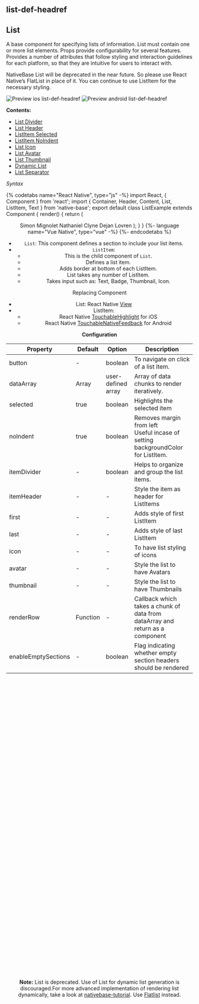## list-def-headref
## List

A base component for specifying lists of information. List must contain one or more list elements. Props provide configurability for several features. Provides a number of attributes that follow styling and interaction guidelines for each platform, so that they are intuitive for users to interact with.<br />

NativeBase List will be deprecated in the near future. So please use React Native’s FlatList in place of it. You can continue to use ListItem for the necessary styling.

![Preview ios list-def-headref](https://github.com/GeekyAnts/NativeBase-KitchenSink/raw/v2.6.1/screenshots/ios/list-basic.png)
![Preview android list-def-headref](https://github.com/GeekyAnts/NativeBase-KitchenSink/raw/v2.6.1/screenshots/android/list-basic.png)

**Contents:**
* [List Divider](Components.md#list-divider-headref)
* [List Header](Components.md#list-header-headref)
* [ListItem Selected](Components.md#listitem-selected-headref)
* [ListItem NoIndent](Components.md#listitem-noIndent-headref)
* [List Icon](Components.md#list-icon-headref)
* [List Avatar](Components.md#list-avatar-headref)
* [List Thumbnail](Components.md#list-thumbnail-headref)
* [Dynamic List](Components.md#dynamic-list-headref)
* [List Separator](Components.md#list-seperator-headref)

*Syntax*

{% codetabs name="React Native", type="js" -%}
import React, { Component } from 'react';
import { Container, Header, Content, List, ListItem, Text } from 'native-base';
export default class ListExample extends Component {
  render() {
    return (
      <Container>
        <Header />
        <Content>
          <List>
            <ListItem>
              <Text>Simon Mignolet</Text>
            </ListItem>
            <ListItem>
              <Text>Nathaniel Clyne</Text>
            </ListItem>
            <ListItem>
              <Text>Dejan Lovren</Text>
            </ListItem>
          </List>
        </Content>
      </Container>
    );
  }
}
{%- language name="Vue Native", type="vue" -%}
<template>
  <nb-container>
    <nb-header />
    <nb-content>
      <nb-list>
        <nb-list-item>
          <nb-text>Simon Mignolet</nb-text>
        </nb-list-item>
        <nb-list-item>
          <nb-text>Nathaniel Clyne</nb-text>
        </nb-list-item>
        <nb-list-item>
          <nb-text>Dejan Lovren</nb-text>
        </nb-list-item>
      </nb-list>
    </nb-content>
  </nb-container>
</template>
{%- endcodetabs %}
<br />

* <code>List</code>: This component defines a section to include your list items.
* <code>ListItem</code>:
  * This is the child component of <code>List</code>.
  * Defines a list item.
  * Adds border at bottom of each ListItem.
  * List takes any number of ListItem.
  * Takes input such as: Text, Badge, Thumbnail, Icon.

Replacing Component
* List: React Native [View](https://facebook.github.io/react-native/docs/view.html)
* ListItem:
  -   React Native [TouchableHighlight](https://facebook.github.io/react-native/docs/touchablehighlight.html) for iOS
  -   React Native [TouchableNativeFeedback](http://facebook.github.io/react-native/docs/touchablenativefeedback.html) for Android


**Configuration**

<table class="table table-bordered">
        <thead>
            <tr>
                <th>Property</th>
                <th>Default</th>
                <th>Option</th>
                <th width="50%">Description</th>
            </tr>
        </thead>
        <tbody>
            <tr>
                <td>button</td>
                <td> - </td>
                <td>boolean</td>
                <td>
                    To navigate on click of a list item.
                </td>
            </tr>
            <tr>
                <td>dataArray</td>
                <td> Array </td>
                <td> user-defined array </td>
                <td>Array of data chunks to render iteratively.</td>
            </tr>
            <tr>
                <td>selected</td>
                <td>true</td>
                <td>boolean</td>
                <td>
                    Highlights the selected item
                </td>
            </tr>
            <tr>
                <td>noIndent</td>
                <td>true</td>
                <td>boolean</td>
                <td>
                    Removes margin from left<br />
                    Useful incase of setting backgroundColor for ListItem.
                </td>
            </tr>
            <tr>
                <td>itemDivider</td>
                <td> - </td>
                <td>boolean</td>
                <td>Helps to organize and group the list items.</td>
            </tr>
            <tr>
                <td>itemHeader</td>
                <td> - </td>
                <td> - </td>
                <td>Style the item as header for ListItems</td>
            </tr>
            <tr>
                <td>first</td>
                <td> - </td>
                <td> - </td>
                <td>
                    Adds style of first ListItem
                </td>
            </tr>
            <tr>
                <td>last</td>
                <td> - </td>
                <td> - </td>
                <td>
                    Adds style of last ListItem
                </td>
            </tr>
            <tr>
                <td>icon</td>
                <td> - </td>
                <td> - </td>
                <td>
                    To have list styling of icons
                </td>
            </tr>
            <tr>
                <td>avatar</td>
                <td> - </td>
                <td> - </td>
                <td>
                    Style the list to have Avatars
                </td>
            </tr>
            <tr>
                <td>thumbnail</td>
                <td> - </td>
                <td> - </td>
                <td>
                    Style the list to have Thumbnails
                </td>
            </tr>
            <tr>
                <td>renderRow</td>
                <td> Function </td>
                <td> - </td>
                <td>
                    Callback which takes a chunk of data from dataArray and return as a component
                </td>
            </tr>
            <tr>
                <td>enableEmptySections</td>
                <td>-</td>
                <td>boolean</td>
                <td>
                    Flag indicating whether empty section headers should be rendered
                </td>
            </tr>
        </tbody>
    </table>
     <p>
    <div id="" class="mobileDevice" style="background: url(&quot;https://docs.nativebase.io/docs/assets/iosphone.png&quot;) no-repeat; padding: 63px 20px 100px 15px; width: 292px; height: 600px;margin:0 auto;float:none;">
        <img src="https://github.com/GeekyAnts/NativeBase-KitchenSink/raw/v2.6.1/screenshots/ios/list-basic.png" alt="" style="display:block !important" />
    </div>
</p>
    <br />

**Note:** List is deprecated. Use of List for dynamic list generation is discouraged.For more advanced implementation of rendering list dynamically, take a look at [nativebase-tutorial](https://github.com/GeekyAnts/nativebase-tutorial). Use [Flatlist](https://facebook.github.io/react-native/docs/flatlist.html) instead.
